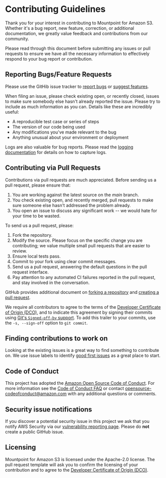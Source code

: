 # Contributing Guidelines

Thank you for your interest in contributing to Mountpoint for Amazon S3. Whether it's a bug report, new feature, correction, or additional documentation, we greatly value feedback and contributions from our community.

Please read through this document before submitting any issues or pull requests to ensure we have all the necessary
information to effectively respond to your bug report or contribution.

## Reporting Bugs/Feature Requests

Please use the GitHib issue tracker to [report bugs](https://github.com/awslabs/mountpoint-s3/issues/new?assignees=&labels=bug&template=bug-report.yml) or [suggest features](https://github.com/awslabs/mountpoint-s3/issues/new?assignees=&labels=enhancement&template=feature-request.yml).

When filing an issue, please check existing open, or recently closed, issues to make sure somebody else hasn't already
reported the issue. Please try to include as much information as you can. Details like these are incredibly useful:

* A reproducible test case or series of steps
* The version of our code being used
* Any modifications you've made relevant to the bug
* Anything unusual about your environment or deployment

Logs are also valuable for bug reports. Please read the [logging documentation](LOGGING.md) for details on how to capture logs.

## Contributing via Pull Requests

Contributions via pull requests are much appreciated. Before sending us a pull request, please ensure that:

1. You are working against the latest source on the *main* branch.
2. You check existing open, and recently merged, pull requests to make sure someone else hasn't addressed the problem already.
3. You open an issue to discuss any significant work -- we would hate for your time to be wasted.

To send us a pull request, please:

1. Fork the repository.
2. Modify the source. Please focus on the specific change you are contributing; we value multiple small pull requests that are easier to review.
3. Ensure local tests pass.
4. Commit to your fork using clear commit messages.
5. Send us a pull request, answering the default questions in the pull request interface.
6. Pay attention to any automated CI failures reported in the pull request, and stay involved in the conversation.

GitHub provides additional document on [forking a repository](https://help.github.com/articles/fork-a-repo/) and
[creating a pull request](https://help.github.com/articles/creating-a-pull-request/).

We require all contributors to agree to the terms of the [Developer Certificate of Origin (DCO)](https://developercertificate.org/),
and to indicate this agreement by signing their commits using [Git's `Signed-off-by` support](https://git-scm.com/docs/git-commit#Documentation/git-commit.txt---signoff).
To add this trailer to your commits, use the `-s, --sign-off` option to `git commit`.

## Finding contributions to work on

Looking at the existing issues is a great way to find something to contribute on. We use issue labels to identify [good first issues](https://github.com/awslabs/mountpoint-s3/issues?q=is%3Aissue+is%3Aopen+label%3A%22good+first+issue%22) as a great place to start.

## Code of Conduct
This project has adopted the [Amazon Open Source Code of Conduct](https://aws.github.io/code-of-conduct).
For more information see the [Code of Conduct FAQ](https://aws.github.io/code-of-conduct-faq) or contact
opensource-codeofconduct@amazon.com with any additional questions or comments.

## Security issue notifications
If you discover a potential security issue in this project we ask that you notify AWS Security via our [vulnerability reporting page](http://aws.amazon.com/security/vulnerability-reporting/). Please do **not** create a public GitHub issue.

## Licensing

Mountpoint for Amazon S3 is licensed under the Apache-2.0 license. The pull request template will ask you to confirm the licensing of your contribution and to agree to the [Developer Certificate of Origin (DCO)](https://developercertificate.org/).
